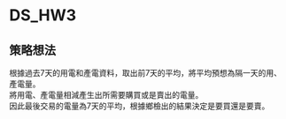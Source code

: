 # DS_HW3

## 策略想法
根據過去7天的用電和產電資料，取出前7天的平均，將平均預想為隔一天的用、產電量。  
將用電、產電量相減產生出所需要購買或是賣出的電量。  
因此最後交易的電量為7天的平均，根據鄉檢出的結果決定是要買還是要賣。  
